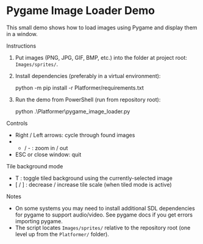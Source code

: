 # Pygame Image Loader Demo

This small demo shows how to load images using Pygame and display them in a window.

Instructions

1. Put images (PNG, JPG, GIF, BMP, etc.) into the folder at project root: `Images/sprites/`.
2. Install dependencies (preferably in a virtual environment):

   python -m pip install -r Platformer/requirements.txt

3. Run the demo from PowerShell (run from repository root):

   python .\Platformer\pygame_image_loader.py

Controls

- Right / Left arrows: cycle through found images
- + / - : zoom in / out
- ESC or close window: quit

Tile background mode

- T : toggle tiled background using the currently-selected image
- [ / ] : decrease / increase tile scale (when tiled mode is active)

Notes

- On some systems you may need to install additional SDL dependencies for pygame to support audio/video. See pygame docs if you get errors importing pygame.
- The script locates `Images/sprites/` relative to the repository root (one level up from the `Platformer/` folder).
